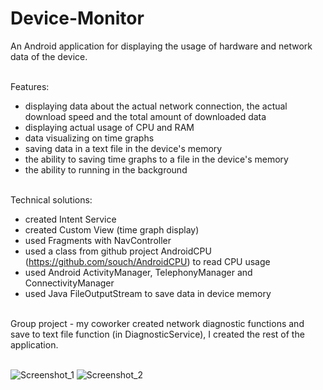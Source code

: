 # Device-Monitor 

An Android application for displaying the usage of hardware and network data of the device. <br /> <br />

Features:
- displaying data about the actual network connection, the actual download speed and the total amount of downloaded data
- displaying actual usage of CPU and RAM
- data visualizing on time graphs
- saving data in a text file in the device's memory
- the ability to saving time graphs to a file in the device's memory
- the ability to running in the background <br /> <br />

Technical solutions:
- created Intent Service
- created Custom View (time graph display)
- used Fragments with NavController
- used a class from github project AndroidCPU (https://github.com/souch/AndroidCPU) to read CPU usage
- used Android ActivityManager, TelephonyManager and ConnectivityManager
- used Java FileOutputStream to save data in device memory <br /> <br />

Group project - my coworker created network diagnostic functions and save to text file function (in DiagnosticService), I created the rest of the application. <br /> <br />

![Screenshot_1](https://user-images.githubusercontent.com/59321506/75929407-da4c4100-5e70-11ea-8885-f9984ba37089.png)
![Screenshot_2](https://user-images.githubusercontent.com/59321506/75929409-dae4d780-5e70-11ea-8dd4-fa1b6100a85f.png)
